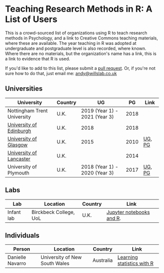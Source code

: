 # Teaching Research Methods in R: A List of Users

This is a crowd-sourced list of organizations using R to teach research methods in Psychology,
and a link to Creative Commons teaching materials, where these are available. The year teaching in R
was adopted at undergraduate and postgraduate level is also recorded, where known. Where there are no materials, but the  organization's name has a link, this is a link to evidence that R is used.

If you'd like to add to this list, please submit a [pull request](https://github.com/ajwills72/rminr/blob/master/docs/rminrinpsy.md). Or, if you're not 
sure how to do that, just email me: andy@willslab.co.uk

## Universities

| University             | Country | UG    | PG   | Link      |
| ---------------------- | ------- | ----- | ---- | --------- |
| Nottingham Trent University | U.K. | 2019 (Year 1) - 2021 (Year 3) | 2018 |  |
| [University of Edinburgh](https://www.ed.ac.uk/ppls/psychology/research/seminars-and-reading-groups/psychology-statistics-group) | U.K.   | 2018  | 2018  |           |
| [University of Glasgow](https://psyteachr.github.io/)  | U.K.    | 2015  | 2010 | [UG](http://talklab.psy.gla.ac.uk/stats_2018), [PG](https://gupsych.github.io/data_skills/) |
| [University of Lancaster](https://www.lancaster.ac.uk/study/postgraduate/postgraduate-courses/psychological-research-methods-msc/#course-structure) | U.K.   |       | 2014 |       |
| University of Plymouth | U.K.    | 2018 (Year 1) - 2020 (Year 3)| 2017 | [UG](https://ajwills72.github.io/rminr), [PG](https://benwhalley.github.io/just-enough-r/) |

## Labs 

| Lab  | Location | Country | Link |
| ---- | -------- | ---- | ------ |
| Infant lab | Birckbeck College, UoL | U.K. | [Jupyter notebooks and R](https://github.com/InfantLab/NotebookDemos). |


## Individuals

| Person | Location | Country | Link |
| ------ | -------- | ------- | ---- |
| Danielle Navarro | University of New South Wales | Australia |  [Learning statistics with R](https://learningstatisticswithr.com/book/preface.html) |
